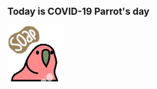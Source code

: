 <h2>Today is COVID-19 Parrot's day</h2><img src="https://raw.githubusercontent.com/jmhobbs/cultofthepartyparrot.com/master/parrots/hd/covid19parrot.gif" />